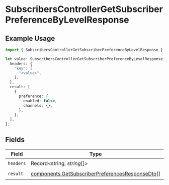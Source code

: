 # SubscribersControllerGetSubscriberPreferenceByLevelResponse

## Example Usage

```typescript
import { SubscribersControllerGetSubscriberPreferenceByLevelResponse } from "@novu/api/models/operations";

let value: SubscribersControllerGetSubscriberPreferenceByLevelResponse = {
  headers: {
    "key": [
      "<value>",
    ],
  },
  result: [
    {
      preference: {
        enabled: false,
        channels: {},
      },
    },
  ],
};
```

## Fields

| Field                                                                                                              | Type                                                                                                               | Required                                                                                                           | Description                                                                                                        |
| ------------------------------------------------------------------------------------------------------------------ | ------------------------------------------------------------------------------------------------------------------ | ------------------------------------------------------------------------------------------------------------------ | ------------------------------------------------------------------------------------------------------------------ |
| `headers`                                                                                                          | Record<string, *string*[]>                                                                                         | :heavy_check_mark:                                                                                                 | N/A                                                                                                                |
| `result`                                                                                                           | [components.GetSubscriberPreferencesResponseDto](../../models/components/getsubscriberpreferencesresponsedto.md)[] | :heavy_check_mark:                                                                                                 | N/A                                                                                                                |